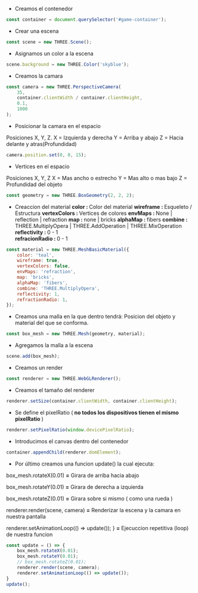 
- Creamos el contenedor

```javascript
const container = document.querySelector('#game-container');
```

- Crear una escena

```javascript
const scene = new THREE.Scene();
```

- Asignamos un color a la escena

```javascript
scene.background = new THREE.Color('skyblue');
```

- Creamos la camara

```javascript
const camera = new THREE.PerspectiveCamera(
    35,
    container.clientWidth / container.clientHeight,
    0.1,
    1000
);
```

- Posicionar la camara en el espacio

Posiciones X, Y, Z.
X = Izquierda y derecha
Y = Arriba y abajo
Z = Hacia delante y atras(Profundidad)

```javascript
camera.position.set(0, 0, 15);
```
- Vertices en el espacio

Posiciones X, Y, Z
X = Mas ancho o estrecho
Y = Mas alto o mas bajo
Z = Profundidad del objeto

```javascript
const geometry = new THREE.BoxGeometry(2, 2, 2);
```

- Creaccion del material
<strong>color : </strong> Color del material
<strong>wireframe : </strong>  Esqueleto / Estructura
<strong>vertexColors : </strong> Vertices de colores 
<strong>envMaps : </strong> None | reflection | refraction
<strong>map : </strong> none | bricks
<strong>alphaMap : </strong>  fibers
<strong>combine : </strong>  
THREE.MultiplyOpera | THREE.AddOperation | THREE.MixOperation
<strong>reflectivity : </strong> 0 - 1  
<strong>refracionRadio : </strong> 0 - 1

```javascript
const material = new THREE.MeshBasicMaterial({
    color: 'teal',
    wireframe: true,
    vertexColors: false,
    envMaps: 'refraction',
    map: 'bricks',
    alphaMap: 'fibers',
    combine: 'THREE.MultiplyOpera',
    reflectivity: 1,
    refractionRadio: 1,
});
```

- Creamos una malla en la que dentro tendrá:
Posicion del objeto y material del que se conforma.
```javascript
const box_mesh = new THREE.Mesh(geometry, material);
```

- Agregamos la malla a la escena

```javascript
scene.add(box_mesh);
```

- Creamos un render

```javascript
const renderer = new THREE.WebGLRenderer();
```

- Creamos el tamaño del renderer

```javascript
renderer.setSize(container.clientWidth, container.clientHeight);
```

- Se define el pixelRatio (<strong> no todos los dispositivos tienen el mismo pixelRatio </strong>)

```javascript
renderer.setPixelRatio(window.devicePixelRatio);
```

- Introducimos el canvas dentro del contenedor

```javascript
container.appendChild(renderer.domElement);
```

- Por último creamos una funcion update() la cual ejecuta:

box_mesh.rotateX(0.01) <strong>=</strong> Girara de arriba hacia abajo  
 
box_mesh.rotateY(0.01) <strong>=</strong> Girara de derecha a izquierda  

box_mesh.rotateZ(0.01) <strong>=</strong> Girara sobre si mismo ( como una rueda )  

renderer.render(scene, camera) <strong>=</strong>  Renderizar la escena y la camara en nuestra pantalla

renderer.setAnimationLoop(() => update());
} <strong>=</strong> Ejecuccion repetitiva (loop) de nuestra funcion

```javascript
const update = () => {
    box_mesh.rotateX(0.01);
    box_mesh.rotateY(0.01);
    // box_mesh.rotateZ(0.01);
    renderer.render(scene, camera);
    renderer.setAnimationLoop(() => update());
}
update();
```
